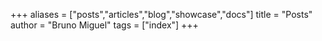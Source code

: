 +++
aliases = ["posts","articles","blog","showcase","docs"]
title = "Posts"
author = "Bruno Miguel"
tags = ["index"]
+++
